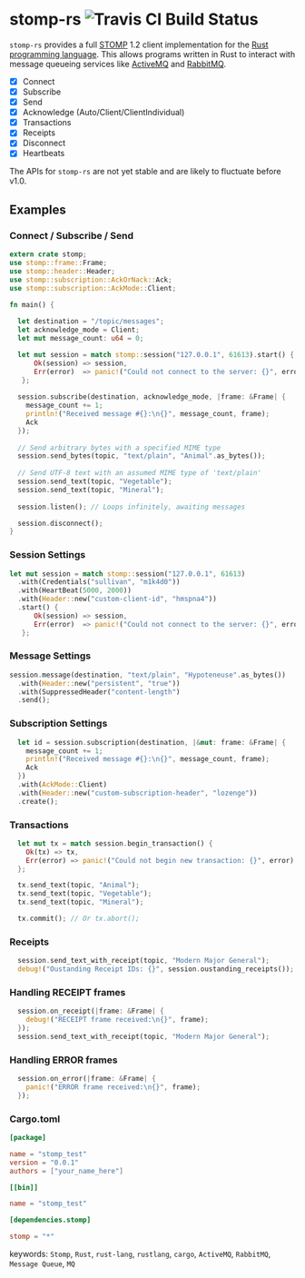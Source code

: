stomp-rs ![Travis CI Build Status](https://api.travis-ci.org/zslayton/stomp-rs.png?branch=master)
=====
`stomp-rs` provides a full [STOMP](http://stomp.github.io/stomp-specification-1.2.html) 1.2 client implementation for the [Rust programming language](http://www.rust-lang.org/). This allows programs written in Rust to interact with message queueing services like [ActiveMQ](http://activemq.apache.org/) and [RabbitMQ](http://www.rabbitmq.com/).

- [x] Connect
- [x] Subscribe
- [x] Send
- [x] Acknowledge (Auto/Client/ClientIndividual)
- [x] Transactions
- [x] Receipts
- [x] Disconnect
- [x] Heartbeats

The APIs for `stomp-rs` are not yet stable and are likely to fluctuate before v1.0.

## Examples
### Connect / Subscribe / Send
```rust
extern crate stomp;
use stomp::frame::Frame;
use stomp::header::Header;
use stomp::subscription::AckOrNack::Ack;
use stomp::subscription::AckMode::Client;

fn main() {
  
  let destination = "/topic/messages";
  let acknowledge_mode = Client;
  let mut message_count: u64 = 0;

  let mut session = match stomp::session("127.0.0.1", 61613).start() {
      Ok(session) => session,
      Err(error)  => panic!("Could not connect to the server: {}", error)
   };
  
  session.subscribe(destination, acknowledge_mode, |frame: &Frame| {
    message_count += 1;
    println!("Received message #{}:\n{}", message_count, frame);
    Ack
  });
  
  // Send arbitrary bytes with a specified MIME type
  session.send_bytes(topic, "text/plain", "Animal".as_bytes());
  
  // Send UTF-8 text with an assumed MIME type of 'text/plain'
  session.send_text(topic, "Vegetable");
  session.send_text(topic, "Mineral");
  
  session.listen(); // Loops infinitely, awaiting messages

  session.disconnect();
}
```

### Session Settings
```rust
let mut session = match stomp::session("127.0.0.1", 61613)
  .with(Credentials("sullivan", "m1k4d0"))
  .with(HeartBeat(5000, 2000))
  .with(Header::new("custom-client-id", "hmspna4"))
  .start() {
      Ok(session) => session,
      Err(error)  => panic!("Could not connect to the server: {}", error)
   };
```

### Message Settings
```rust
session.message(destination, "text/plain", "Hypoteneuse".as_bytes())
  .with(Header::new("persistent", "true"))
  .with(SuppressedHeader("content-length")
  .send();
```

### Subscription Settings
```rust
  let id = session.subscription(destination, |&mut: frame: &Frame| {
    message_count += 1;
    println!("Received message #{}:\n{}", message_count, frame);
    Ack
  })
  .with(AckMode::Client)
  .with(Header::new("custom-subscription-header", "lozenge"))
  .create();
```

### Transactions
```rust
  let mut tx = match session.begin_transaction() {
    Ok(tx) => tx,
    Err(error) => panic!("Could not begin new transaction: {}", error)
  };

  tx.send_text(topic, "Animal");
  tx.send_text(topic, "Vegetable");
  tx.send_text(topic, "Mineral");

  tx.commit(); // Or tx.abort();
```

### Receipts
```rust
  session.send_text_with_receipt(topic, "Modern Major General");
  debug!("Oustanding Receipt IDs: {}", session.oustanding_receipts());
```

### Handling RECEIPT frames
```rust
  session.on_receipt(|frame: &Frame| {
    debug!("RECEIPT frame received:\n{}", frame);
  });
  session.send_text_with_receipt(topic, "Modern Major General");
```

### Handling ERROR frames
```rust
  session.on_error(|frame: &Frame| {
    panic!("ERROR frame received:\n{}", frame);
  });
```

### Cargo.toml
```toml
[package]

name = "stomp_test"
version = "0.0.1"
authors = ["your_name_here"]

[[bin]]

name = "stomp_test"

[dependencies.stomp]

stomp = "*"
```

keywords: `Stomp`, `Rust`, `rust-lang`, `rustlang`, `cargo`, `ActiveMQ`, `RabbitMQ`, `Message Queue`, `MQ`
